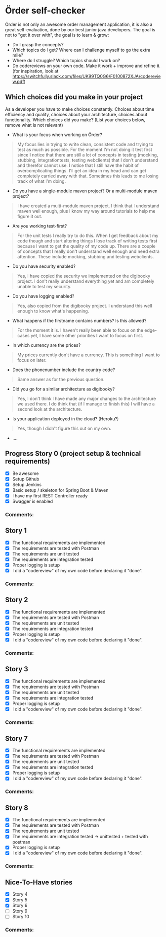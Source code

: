 # Örder self-checker
Örder is not only an awesome order management application, it is also a great self-evaluation, done by our best junior java developers.
The goal is not to "get it over with", the goal is to learn & grow:
 - Do I grasp the concepts?
 - Which topics do I get? Where can I challenge myself to go the extra mile?
 - Where do I struggle? Which topics should I work on?
 - Do codereviews on your own code. Make it work + improve and refine it. (for inspiration, look at https://switchfully.slack.com/files/UK99TQ0G6/F0100872XJA/codereview.pdf)
## Which choices did you make in your project
As a developer you have to make choices constantly.
Choices about time efficiency and quality, choices about your architecture, choices about functionality.
Which choices did you make? (List your choices below, remove what is not relevant)
 - What is your focus when working on Örder?
 > My focus lies in trying to write clean, consistent code and trying to test as much as possible. 
 > For the moment I'm not doing it test first since I notice that there are still a lot of concepts in testing (mocking, stubbing, integrationtests, testing webclients) that I don't understand and therefor cannot use.
 > I notice that I still have the habit of overcomplicating things. I'll get an idea in my head and can get completely carried away with that. Sometimes this leads to me losing track of what I'm doing.
 - Do you have a single-module maven project? Or a multi-module maven project?
 > I have created a multi-module maven project. I think that I understand maven well enough, plus I know my way around tutorials to help me figure it out.
 - Are you working test-first?
 > For the unit tests I really try to do this. When I get feedback about my code though and start altering things I lose track of writing tests first because I want to get the quality of my code up.
 > There are a couple of concepts that I really don't understand well enough and need extra attention. These include mocking, stubbing and testing webclients.
 - Do you have security enabled?
 > Yes, I have copied the security we implemented on the digibooky project. I don't really understand everything yet and am completely unable to test my security.
 - Do you have logging enabled?
 > Yes, also copied from the digibooky project. I understand this well enough to know what's happening.
 - What happens if the firstname contains numbers? Is this allowed?
 > For the moment it is. I haven't really been able to focus on the edge-cases yet, I have some other priorities I want to focus on first.
 - In which currency are the prices?
 > My prices currently don't have a currency. This is something I want to focus on later.
 - Does the phonenumber include the country code?
 > Same answer as for the previous question.
 - Did you go for a similar architecture as digibooky?
 > Yes, I don't think I have made any major changes to the architecture we used there. I do think that (if I manage to finish this) I will have a second look at the architecture.
 - Is your application deployed in the cloud? (Heroku?)
 > Yes, though I didn't figure this out on my own.
 - ....
## Progress Story 0 (project setup & technical requirements)
 - [x] Be awesome
 - [x] Setup Github
 - [x] Setup Jenkins
 - [x] Basic setup / skeleton for Spring Boot & Maven
 - [x] I have my first REST Controller ready
 - [x] Swagger is enabled
### Comments:
## Story 1
 - [x] The functional requirements are implemented
 - [x] The requirements are tested with Postman
 - [x] The requirements are unit tested
 - [x] The requirements are integration tested
 - [x] Proper logging is setup
 - [x] I did a "codereview" of my own code before declaring it "done".
### Comments:
## Story 2
 - [x] The functional requirements are implemented
 - [x] The requirements are tested with Postman
 - [x] The requirements are unit tested
 - [x] The requirements are integration tested
 - [x] Proper logging is setup
 - [x] I did a "codereview" of my own code before declaring it "done".
### Comments:
## Story 3
 - [x] The functional requirements are implemented
 - [x] The requirements are tested with Postman
 - [x] The requirements are unit tested
 - [x] The requirements are integration tested
 - [x] Proper logging is setup
 - [x] I did a "codereview" of my own code before declaring it "done".
### Comments: 
## Story 7
- [x] The functional requirements are implemented
 - [x] The requirements are tested with Postman
 - [x] The requirements are unit tested
 - [x] The requirements are integration tested
 - [x] Proper logging is setup
 - [x] I did a "codereview" of my own code before declaring it "done".
### Comments: 
## Story 8
- [x] The functional requirements are implemented
 - [x] The requirements are tested with Postman
 - [x] The requirements are unit tested
 - [x] The requirements are integration tested -> unittested + tested with postman
 - [x] Proper logging is setup
 - [x] I did a "codereview" of my own code before declaring it "done".
### Comments: 
## Nice-To-Have stories
 - [x] Story 4
 - [x] Story 5
 - [x] Story 6
 - [ ] Story 9
 - [ ] Story 10
### Comments:
